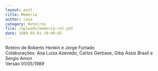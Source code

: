 ```yaml
---
layout: post
title: Memória
author: casa
category: Roteiros
file: /uploads/memoria-rot.pdf
date: 1989-05-01 20:49:45
---
```

Roteiro de Roberto Henkin e Jorge Furtado\
Colaborações: Ana Luiza Azevedo, Carlos Gerbase, Giba Assis Brasil e Sergio Amon\
Versão 01/05/1989